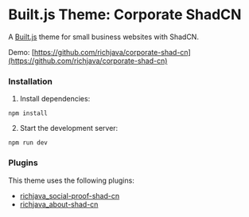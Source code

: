 # Built.js Theme: Corporate ShadCN

A [Built.js](https://builtjs.com) theme for small business websites with ShadCN.

Demo: [https://github.com/richjava/corporate-shad-cn](https://github.com/richjava/corporate-shad-cn)

### Installation
1. Install dependencies:
```
npm install
```
2. Start the development server:
```
npm run dev
```

### Plugins
This theme uses the following plugins:
- [richjava_social-proof-shad-cn](https://github.com/richjava/social-proof-shad-cn)
- [richjava_about-shad-cn](https://github.com/richjava/about-shad-cn)
